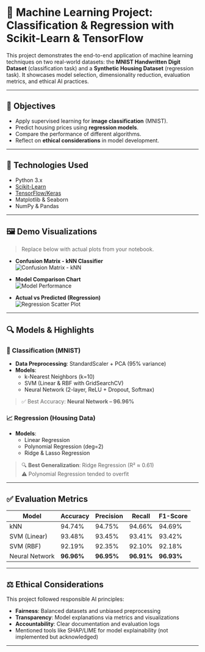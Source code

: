 # 🧠 Machine Learning Project: Classification & Regression with Scikit-Learn & TensorFlow

This project demonstrates the end-to-end application of machine learning techniques on two real-world datasets: the **MNIST Handwritten Digit Dataset** (classification task) and a **Synthetic Housing Dataset** (regression task). It showcases model selection, dimensionality reduction, evaluation metrics, and ethical AI practices.

---

## 📌 Objectives

- Apply supervised learning for **image classification** (MNIST).
- Predict housing prices using **regression models**.
- Compare the performance of different algorithms.
- Reflect on **ethical considerations** in model development.

---

## 🧪 Technologies Used

- Python 3.x  
- [Scikit-Learn](https://scikit-learn.org/)  
- [TensorFlow/Keras](https://www.tensorflow.org/)  
- Matplotlib & Seaborn  
- NumPy & Pandas  

---

## 🖼️ Demo Visualizations

> Replace below with actual plots from your notebook.

- **Confusion Matrix - kNN Classifier**  
  ![Confusion Matrix - kNN](https://github.com/user-attachments/assets/e27ef521-9999-48d9-90ef-c47886e2c46f)

- **Model Comparison Chart**  
  ![Model Performance](https://github.com/user-attachments/assets/8a4d846c-d0e1-4205-8c4d-638bf609b779)

- **Actual vs Predicted (Regression)**  
  ![Regression Scatter Plot](https://github.com/user-attachments/assets/11a9a4f3-392f-4cb7-b47e-f6b35e5512cf)

---

## 🔍 Models & Highlights

### 🧮 Classification (MNIST)
- **Data Preprocessing**: StandardScaler + PCA (95% variance)
- **Models**:
  - k-Nearest Neighbors (k=10)
  - SVM (Linear & RBF with GridSearchCV)
  - Neural Network (2-layer, ReLU + Dropout, Softmax)

> ✅ Best Accuracy: **Neural Network – 96.96%**

### 📈 Regression (Housing Data)
- **Models**:
  - Linear Regression
  - Polynomial Regression (deg=2)
  - Ridge & Lasso Regression

> 🔍 **Best Generalization**: Ridge Regression (R² ≈ 0.61)  
> ⚠️ Polynomial Regression tended to overfit

---

## ✅ Evaluation Metrics

| Model            | Accuracy | Precision | Recall | F1-Score |
|------------------|----------|-----------|--------|----------|
| kNN              | 94.74%   | 94.75%    | 94.66% | 94.69%   |
| SVM (Linear)     | 93.48%   | 93.45%    | 93.41% | 93.42%   |
| SVM (RBF)        | 92.19%   | 92.35%    | 92.10% | 92.18%   |
| Neural Network   | **96.96%** | **96.95%** | **96.91%** | **96.93%** |

---

## ⚖️ Ethical Considerations

This project followed responsible AI principles:
- **Fairness**: Balanced datasets and unbiased preprocessing
- **Transparency**: Model explanations via metrics and visualizations
- **Accountability**: Clear documentation and evaluation logs
- Mentioned tools like SHAP/LIME for model explainability (not implemented but acknowledged)

---

